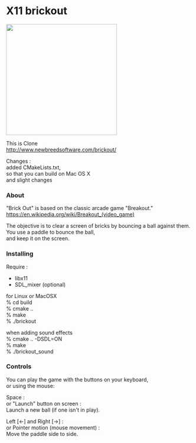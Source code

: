 X11 brickout
===============

<image src="https://raw.githubusercontent.com/ohwada/MAC_cpp_Samples/master/x11/brickout/scrrenshots/game.png" width="300" /> <br/>

This is Clone <br/>
http://www.newbreedsoftware.com/brickout/ <br/>

Changes :   <br/>
added CMakeLists.txt, <br/>
so that you can build on Mac OS X <br/>
and slight changes <br/>


### About
 "Brick Out" is based on the classic arcade game "Breakout."  <br/>
https://en.wikipedia.org/wiki/Breakout_(video_game)  <br/>

 The objective is to clear a screen of bricks by bouncing a ball against them.   <br/>
You use a paddle to bounce the ball,  <br/>
and keep it on the screen.  <br/>

### Installing
Require : <br/>
- libx11 <br/>
- SDL_mixer (optional) <br/>

for Linux or MacOSX <br/>
% cd build <br/>
% cmake .. <br/>
% make <br/>
% ./brickout <br/>

when adding sound effects <br/>
% cmake .. -DSDL=ON <br/>
% make <br/>
% ./brickout_sound <br/>


### Controls
You can play the game with the buttons on your keyboard, <br/>
  or using the mouse: <br/>

Space : <br/>
or "Launch" button on screen : <br/>
Launch a new ball (if one isn't in play). <br/>

Left  [←] and Right [→] : <br/>
or Pointer motion (mouse movement) : <br/>
Move the paddle side to side. <br/>





